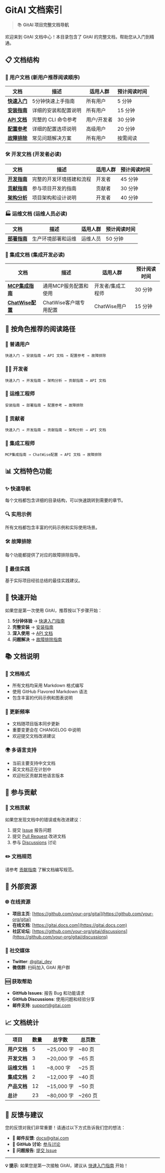 # GitAI 文档索引

> 📚 **GitAI 项目完整文档导航**

欢迎来到 GitAI 文档中心！本目录包含了 GitAI 的完整文档，帮助您从入门到精通。

## 📋 文档结构

### 🚀 用户文档 (新用户推荐阅读顺序)

| 文档 | 描述 | 适用人群 | 预计阅读时间 |
|------|------|----------|-------------|
| [**快速入门**](QUICK_START.md) | 5分钟快速上手指南 | 所有用户 | 5 分钟 |
| [**安装指南**](INSTALLATION_GUIDE.md) | 详细的安装和配置说明 | 所有用户 | 15 分钟 |
| [**API 文档**](API_DOCUMENTATION.md) | 完整的 CLI 命令参考 | 用户/开发者 | 30 分钟 |
| [**配置参考**](CONFIGURATION_REFERENCE.md) | 详细的配置选项说明 | 高级用户 | 20 分钟 |
| [**故障排除**](TROUBLESHOOTING.md) | 常见问题解决方案 | 所有用户 | 按需阅读 |

### 🛠️ 开发文档 (开发者必读)

| 文档 | 描述 | 适用人群 | 预计阅读时间 |
|------|------|----------|-------------|
| [**开发指南**](DEVELOPMENT_GUIDE.md) | 完整的开发环境搭建和流程 | 开发者 | 45 分钟 |
| [**贡献指南**](CONTRIBUTING.md) | 参与项目开发的指南 | 贡献者 | 30 分钟 |
| [**架构分析**](ARCHITECTURE_ANALYSIS.md) | 项目架构和设计说明 | 开发者 | 40 分钟 |

### 🏭 运维文档 (运维人员必读)

| 文档 | 描述 | 适用人群 | 预计阅读时间 |
|------|------|----------|-------------|
| [**部署指南**](DEPLOYMENT_GUIDE.md) | 生产环境部署和运维 | 运维人员 | 50 分钟 |

### 🔧 集成文档 (集成开发必读)

| 文档 | 描述 | 适用人群 | 预计阅读时间 |
|------|------|----------|-------------|
| [**MCP集成指南**](MCP_INTEGRATION_GUIDE.md) | 通用MCP服务配置和使用 | 开发者/集成工程师 | 30 分钟 |
| [**ChatWise配置**](MCP_CHATWISE_SETUP.md) | ChatWise客户端专用配置 | ChatWise用户 | 15 分钟 |

## 🎯 按角色推荐的阅读路径

### 👤 普通用户
```
快速入门 → 安装指南 → API 文档 → 配置参考 → 故障排除
```

### 👨‍💻 开发者
```
快速入门 → 开发指南 → 架构分析 → 贡献指南 → API 文档
```

### 🔧 运维工程师
```
安装指南 → 部署指南 → 配置参考 → 故障排除
```

### 🤝 贡献者
```
快速入门 → 开发指南 → 贡献指南 → 架构分析 → API 文档
```

### 🔧 集成工程师
```
MCP集成指南 → ChatWise配置 → API 文档 → 故障排除
```

## 📊 文档特色功能

### ✨ 快速导航
每个文档都包含详细的目录结构，可以快速跳转到需要的章节。

### 🔍 实用示例
所有文档都包含丰富的代码示例和实际使用场景。

### 🛠️ 故障排除
每个功能都提供了对应的故障排除指导。

### 📝 最佳实践
基于实际项目经验总结的最佳实践建议。

## 🚀 快速开始

如果您是第一次使用 GitAI，推荐按以下步骤开始：

1. **5分钟体验** → [快速入门指南](QUICK_START.md)
2. **完整安装** → [安装指南](INSTALLATION_GUIDE.md)  
3. **深入使用** → [API 文档](API_DOCUMENTATION.md)
4. **问题解决** → [故障排除指南](TROUBLESHOOTING.md)

## 📚 文档说明

### 📝 文档格式
- 所有文档均采用 Markdown 格式编写
- 使用 GitHub Flavored Markdown 语法
- 包含丰富的代码示例和图表说明

### 🔄 更新频率
- 文档随项目版本同步更新
- 重要变更会在 CHANGELOG 中说明
- 欢迎提交文档改进建议

### 🌍 多语言支持
- 当前主要支持中文文档
- 英文文档正在计划中
- 欢迎社区贡献其他语言版本

## 🤝 参与贡献

### 📝 文档贡献
如果您发现文档中的错误或有改进建议：

1. 提交 [Issue](https://github.com/your-org/gitai/issues) 报告问题
2. 提交 [Pull Request](https://github.com/your-org/gitai/pulls) 改进文档
3. 参与 [Discussions](https://github.com/your-org/gitai/discussions) 讨论

### ✏️ 文档规范
请参考 [贡献指南](CONTRIBUTING.md) 了解文档编写规范。

## 🔗 外部资源

### 🌐 在线资源
- **项目主页**: [https://github.com/your-org/gitai](https://github.com/your-org/gitai)
- **在线文档**: [https://gitai.docs.com](https://gitai.docs.com)
- **社区论坛**: [https://github.com/your-org/gitai/discussions](https://github.com/your-org/gitai/discussions)

### 📱 社交媒体
- **Twitter**: [@gitai_dev](https://twitter.com/gitai_dev)
- **微信群**: 扫码加入 GitAI 用户群

### 🆘 获取帮助
- **GitHub Issues**: 报告 Bug 和功能请求
- **GitHub Discussions**: 使用问题和经验分享
- **邮件支持**: support@gitai.com

## 📈 文档统计

| 项目 | 数量 | 总字数 | 总页数 |
|------|------|--------|--------|
| **用户文档** | 5 | ~25,000 字 | ~80 页 |
| **开发文档** | 3 | ~20,000 字 | ~65 页 |
| **运维文档** | 1 | ~8,000 字 | ~25 页 |
| **集成文档** | 2 | ~12,000 字 | ~40 页 |
| **产品文档** | 12 | ~15,000 字 | ~50 页 |
| **总计** | 23 | ~80,000 字 | ~260 页 |

## 🎉 反馈与建议

您的反馈对我们非常重要！请通过以下方式告诉我们您的想法：

- 📧 **邮件反馈**: docs@gitai.com
- 💬 **GitHub 讨论**: [参与讨论](https://github.com/your-org/gitai/discussions)
- 🐛 **问题报告**: [提交 Issue](https://github.com/your-org/gitai/issues)

---

**💡 提示**: 如果您是第一次接触 GitAI，建议从 [快速入门指南](QUICK_START.md) 开始！